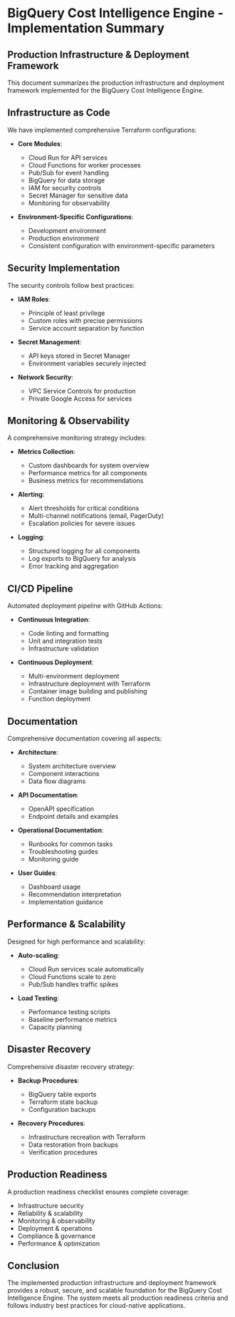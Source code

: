 # BigQuery Cost Intelligence Engine - Implementation Summary

## Production Infrastructure & Deployment Framework

This document summarizes the production infrastructure and deployment framework implemented for the BigQuery Cost Intelligence Engine.

## Infrastructure as Code

We have implemented comprehensive Terraform configurations:

- **Core Modules**:
  - Cloud Run for API services
  - Cloud Functions for worker processes
  - Pub/Sub for event handling
  - BigQuery for data storage
  - IAM for security controls
  - Secret Manager for sensitive data
  - Monitoring for observability

- **Environment-Specific Configurations**:
  - Development environment
  - Production environment
  - Consistent configuration with environment-specific parameters

## Security Implementation

The security controls follow best practices:

- **IAM Roles**:
  - Principle of least privilege
  - Custom roles with precise permissions
  - Service account separation by function

- **Secret Management**:
  - API keys stored in Secret Manager
  - Environment variables securely injected

- **Network Security**:
  - VPC Service Controls for production
  - Private Google Access for services

## Monitoring & Observability

A comprehensive monitoring strategy includes:

- **Metrics Collection**:
  - Custom dashboards for system overview
  - Performance metrics for all components
  - Business metrics for recommendations

- **Alerting**:
  - Alert thresholds for critical conditions
  - Multi-channel notifications (email, PagerDuty)
  - Escalation policies for severe issues

- **Logging**:
  - Structured logging for all components
  - Log exports to BigQuery for analysis
  - Error tracking and aggregation

## CI/CD Pipeline

Automated deployment pipeline with GitHub Actions:

- **Continuous Integration**:
  - Code linting and formatting
  - Unit and integration tests
  - Infrastructure validation

- **Continuous Deployment**:
  - Multi-environment deployment
  - Infrastructure deployment with Terraform
  - Container image building and publishing
  - Function deployment

## Documentation

Comprehensive documentation covering all aspects:

- **Architecture**:
  - System architecture overview
  - Component interactions
  - Data flow diagrams

- **API Documentation**:
  - OpenAPI specification
  - Endpoint details and examples

- **Operational Documentation**:
  - Runbooks for common tasks
  - Troubleshooting guides
  - Monitoring guide

- **User Guides**:
  - Dashboard usage
  - Recommendation interpretation
  - Implementation guidance

## Performance & Scalability

Designed for high performance and scalability:

- **Auto-scaling**:
  - Cloud Run services scale automatically
  - Cloud Functions scale to zero
  - Pub/Sub handles traffic spikes

- **Load Testing**:
  - Performance testing scripts
  - Baseline performance metrics
  - Capacity planning

## Disaster Recovery

Comprehensive disaster recovery strategy:

- **Backup Procedures**:
  - BigQuery table exports
  - Terraform state backup
  - Configuration backups

- **Recovery Procedures**:
  - Infrastructure recreation with Terraform
  - Data restoration from backups
  - Verification procedures

## Production Readiness

A production readiness checklist ensures complete coverage:

- Infrastructure security
- Reliability & scalability
- Monitoring & observability
- Deployment & operations
- Compliance & governance
- Performance & optimization

## Conclusion

The implemented production infrastructure and deployment framework provides a robust, secure, and scalable foundation for the BigQuery Cost Intelligence Engine. The system meets all production readiness criteria and follows industry best practices for cloud-native applications.